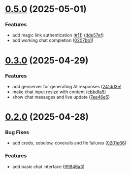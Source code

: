 # [0.5.0](https://github.com/jwstover/groupchat/compare/v0.3.0...v0.5.0) (2025-05-01)


### Features

* add magic link authentication ([#11](https://github.com/jwstover/groupchat/issues/11)) ([dde57ef](https://github.com/jwstover/groupchat/commit/dde57ef8e83b6190d486c39f339e71141f36acdb))
* add working chat completion ([0207bb1](https://github.com/jwstover/groupchat/commit/0207bb1697d5875583bb94396224b3ff9cf482b5))



# [0.3.0](https://github.com/jwstover/groupchat/compare/v0.2.0...v0.3.0) (2025-04-29)


### Features

* add genserver for generating AI responses ([241dd3e](https://github.com/jwstover/groupchat/commit/241dd3e6aebcfe65ee219ccf42be3f854ab87e38))
* make chat input resize with content ([cbbdfa5](https://github.com/jwstover/groupchat/commit/cbbdfa595a329bb21da11a31c8165ed882c55b0a))
* show chat messages and live update ([7ee46e5](https://github.com/jwstover/groupchat/commit/7ee46e57fb643ede8511b8d886d08264b9a88b83))



# [0.2.0](https://github.com/jwstover/groupchat/compare/0201e66c6213adb4c08cf2e0b03972befff2c916...v0.2.0) (2025-04-28)


### Bug Fixes

* add credo, sobelow, coveralls and fix failures ([0201e66](https://github.com/jwstover/groupchat/commit/0201e66c6213adb4c08cf2e0b03972befff2c916))


### Features

* add basic chat interface ([99846a3](https://github.com/jwstover/groupchat/commit/99846a3ec1b28991f5bf24c86a374bbd382a2388))



